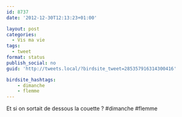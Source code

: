 ```yaml
---
id: 8737
date: '2012-12-30T12:13:23+01:00'

layout: post
categories:
  - Vis ma vie
tags:
  - tweet
format: status
publish_social: no
guid: 'http://tweets.local/?birdsite_tweet=285357916314300416'

birdsite_hashtags:
    - dimanche
    - flemme
---
```


Et si on sortait de dessous la couette ? #dimanche #flemme
